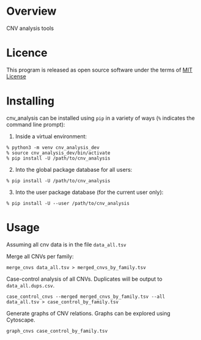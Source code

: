 # Overview 

CNV analysis tools

# Licence

This program is released as open source software under the terms of [MIT License](https://raw.githubusercontent.com/cnv_analysis-team/cnv_analysis/master/LICENSE)

# Installing

cnv_analysis can be installed using `pip` in a variety of ways (`%` indicates the command line prompt):

1. Inside a virtual environment: 
```
% python3 -m venv cnv_analysis_dev 
% source cnv_analysis_dev/bin/activate
% pip install -U /path/to/cnv_analysis
```
2. Into the global package database for all users:
```
% pip install -U /path/to/cnv_analysis
```
3. Into the user package database (for the current user only):
```
% pip install -U --user /path/to/cnv_analysis
```

# Usage

Assuming all cnv data is in the file `data_all.tsv`

Merge all CNVs per family:
```
merge_cnvs data_all.tsv > merged_cnvs_by_family.tsv

``` 

Case-control analysis of all CNVs. Duplicates will be output to `data_all.dups.csv`.
```
case_control_cnvs --merged merged_cnvs_by_family.tsv --all data_all.tsv > case_control_by_family.tsv
```

Generate graphs of CNV relations. Graphs can be explored using Cytoscape.
```
graph_cnvs case_control_by_family.tsv 

```
